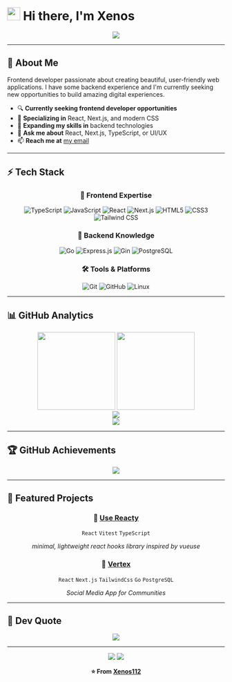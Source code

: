 # <img src="https://raw.githubusercontent.com/MartinHeinz/MartinHeinz/master/wave.gif" width="30px"> Hi there, I'm Xenos

<div align="center">
  <img src="https://readme-typing-svg.herokuapp.com/?lines=Frontend+Developer;React+%26+Next.js+Enthusiast;Always+Learning+New+Things&font=Fira%20Code&center=true&width=380&height=50&duration=4000&pause=1000">
</div>

---

## 🚀 About Me
Frontend developer passionate about creating beautiful, user-friendly web applications. I have some backend experience and I'm currently seeking new opportunities to build amazing digital experiences.

- 🔍 **Currently seeking frontend developer opportunities**
- 🎨 **Specializing in** React, Next.js, and modern CSS
- 🌱 **Expanding my skills in** backend technologies
- 💬 **Ask me about** React, Next.js, TypeScript, or UI/UX
- 📫 **Reach me at** [my email](mailto:bettaharabdelmadjid@gmail.com)

---

## ⚡ Tech Stack

<div align="center">

### 🎨 Frontend Expertise
![TypeScript](https://img.shields.io/badge/TypeScript-007ACC?style=for-the-badge&logo=typescript&logoColor=white)
![JavaScript](https://img.shields.io/badge/JavaScript-F7DF1E?style=for-the-badge&logo=javascript&logoColor=black)
![React](https://img.shields.io/badge/React-20232A?style=for-the-badge&logo=react&logoColor=61DAFB)
![Next.js](https://img.shields.io/badge/Next.js-000?style=for-the-badge&logo=nextdotjs&logoColor=white)
![HTML5](https://img.shields.io/badge/HTML5-E34F26?style=for-the-badge&logo=html5&logoColor=white)
![CSS3](https://img.shields.io/badge/CSS3-1572B6?style=for-the-badge&logo=css3&logoColor=white)
![Tailwind CSS](https://img.shields.io/badge/Tailwind_CSS-38B2AC?style=for-the-badge&logo=tailwind-css&logoColor=white)

### 🔧 Backend Knowledge
![Go](https://img.shields.io/badge/Go-00ADD8?style=for-the-badge&logo=go&logoColor=white)
![Express.js](https://img.shields.io/badge/Express.js-000000?style=for-the-badge&logo=express&logoColor=white)
![Gin](https://img.shields.io/badge/Gin-00ADD8?style=for-the-badge&logo=go&logoColor=white)
![PostgreSQL](https://img.shields.io/badge/PostgreSQL-316192?style=for-the-badge&logo=postgresql&logoColor=white)

### 🛠️ Tools & Platforms
![Git](https://img.shields.io/badge/Git-F05032?style=for-the-badge&logo=git&logoColor=white)
![GitHub](https://img.shields.io/badge/GitHub-100000?style=for-the-badge&logo=github&logoColor=white)
![Linux](https://img.shields.io/badge/Linux-FCC624?style=for-the-badge&logo=linux&logoColor=black)

</div>

---

## 📊 GitHub Analytics

<div align="center">
  <img height="180em" src="https://github-readme-stats.vercel.app/api?username=Xenos112&show_icons=true&theme=tokyonight&hide_border=true&count_private=true&include_all_commits=true" />
  <img height="180em" src="https://github-readme-stats.vercel.app/api/top-langs/?username=Xenos112&layout=compact&theme=tokyonight&hide_border=true&langs_count=8" />
</div>

<div align="center">
  <img src="https://streak-stats.demolab.com/?user=Xenos112&theme=tokyonight&hide_border=true&stroke=0000&background=1A1B27&ring=7AA2F7&fire=F7768E&currStreakLabel=F7768E" />
</div>

<div align="center">
  <img src="https://github-readme-activity-graph.vercel.app/graph?username=Xenos112&custom_title=Xenos112's%20Contribution%20Graph&bg_color=1A1B27&color=7AA2F7&line=7AA2F7&point=F7768E&hide_border=true" />
</div>

---

## 🏆 GitHub Achievements

<div align="center">
  <img src="https://github-profile-trophy.vercel.app/?username=Xenos112&theme=tokyonight&no-frame=true&column=7&margin-w=15&margin-h=15" />
</div>

---

## 🌟 Featured Projects

<div align="center">

### 🎨 [Use Reacty](https://github.com/Xenos112/use-reacty)
`React` `Vitest` `TypeScript`

*minimal, lightweight react hooks library inspired by vueuse*

### 🚀 [Vertex](https://github.com/Xenos112/vertex_app)
`React` `Next.js` `TailwindCss` `Go` `PostgreSQL`

*Social Media App for Communities*

</div>

---

## 💭 Dev Quote

<div align="center">
  <img src="https://quotes-github-readme.vercel.app/api?type=horizontal&theme=tokyonight&border=true" />
</div>

---

<div align="center">
  
  <img src="https://capsule-render.vercel.app/api?type=waving&color=gradient&height=60&section=footer" />
  
  <img src="https://komarev.com/ghpvc/?username=Xenos112&color=blueviolet&style=for-the-badge&label=Profile+Views" />
  
  **⭐️ From [Xenos112](https://github.com/Xenos112)**
  
</div>
